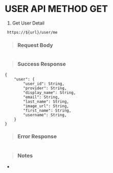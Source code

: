 # USER API METHOD GET

1. Get  User Detail

` https://${url}/user/me`

> ### Request Body

```

```

> ### Success Response

```
{
    "user": {
        "user_id": String,
        "provider": String,
        "display_name": String,
        "email": String,
        "last_name": String,
        "image_url": String,
        "first_name": String,
        "username": String,
    }
}
```

> ### Error Response

```

```

> ### Notes

-
